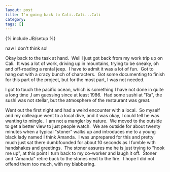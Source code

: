 ```yaml
---
layout: post
title: I'm going back to Cali..Cali...Cali
category: 
tags: []
---
```

{% include JB/setup %}

naw I don't think so!

Okay back to the task at hand.  Well I just got back from my work trip up on Cali.  It was a lot of work, driving up in mountains, trying to be sneaky, oh and off-roading a rental jeep.  I have to admit it was a lot of fun.  Got to hang out with a crazy bunch of characters.  Got some documenting to finish for this part of the project, but for the most part, I was not needed.

I got to touch the pacific ocean, which is something I have not done in quite a long time ,I am guessing since at least 1986.  Had some sushi at "Ra", the sushi was not stellar, but the atmosphere of the restaurant was great.

Went out the first night and had a weird encounter with a local.  So myself and my colleague went to a local dive, and it was okay, I could tell he was wanting to mingle.  I am not a mangler by nature.  We moved to the outside to get a better view to just people watch.  We are outside for about twenty minutes when a typical "stoner" walks up and introduces me to a young black lady named I think Amanda.  I was unprepared for this and pretty much just sat there dumbfounded for about 10 seconds as I fumble with handshakes and greetings.  The stoner assures me he is just trying to "hook me up", at this point I turn back to my co-worker and laugh it off.  Stoner and "Amanda" retire back to the stones next to the fire.  I hope I did not offend them too much, with my blabbering.
